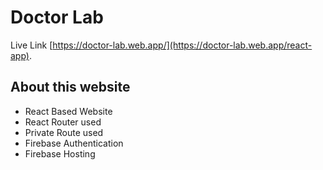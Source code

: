# Doctor Lab

Live Link [https://doctor-lab.web.app/](https://doctor-lab.web.app/react-app).

## About this website
* React Based Website
* React Router used
* Private Route used
* Firebase Authentication
* Firebase Hosting


